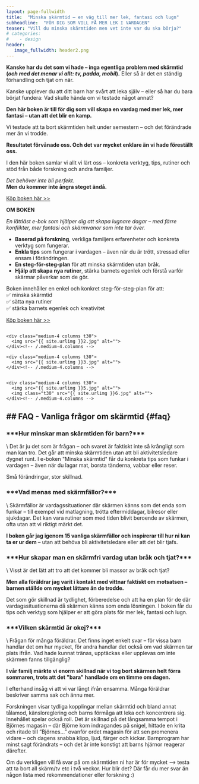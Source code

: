 ```yaml
---
layout: page-fullwidth
title:  "Minska skärmtid – en väg till mer lek, fantasi och lugn"
subheadline:  "FÖR DIG SOM VILL FÅ MER LEK I VARDAGEN"
teaser: "Vill du minska skärmtiden men vet inte var du ska börja?"
# categories:
#    - design
header:
   image_fullwidth: header2.png
---
```

**Kanske har du det som vi hade – inga egentliga problem med skärmtid
(*och med det menar vi allt: tv, padda, mobil*).**
Eller så är det en ständig förhandling och tjat om när.

Kanske upplever du att ditt barn har svårt att leka själv –
eller så har du bara börjat fundera:
Vad skulle hända om vi testade något annat?

**Den här boken är till för dig som vill skapa en vardag med mer lek, mer fantasi – utan att det blir en kamp.**

Vi testade att ta bort skärmtiden helt under semestern – och det förändrade mer än vi trodde.

**Resultatet förvånade oss. Och det var mycket enklare än vi hade föreställt oss.**

I den här boken samlar vi allt vi lärt oss – konkreta verktyg, tips, rutiner
och stöd från både forskning och andra familjer.

*Det behöver inte bli perfekt.*  
**Men du kommer inte ångra steget ändå.** 

[Köp boken här >>][1]

**OM BOKEN**

*En lättläst e-bok som hjälper dig att skapa lugnare dagar – med färre konflikter, mer fantasi och skärmvanor som inte tar över.*

- **Baserad på forskning**, verkliga familjers erfarenheter och konkreta verktyg som fungerar.
- **Enkla tips** som fungerar i vardagen – även när du är trött, stressad eller ensam i förändringen.
- **En steg-för-steg-plan** för att minska skärmtiden utan bråk.
- **Hjälp att skapa nya rutiner**, stärka barnets egenlek och förstå varför skärmar påverkar som de gör.
  

Boken innehåller en enkel och konkret steg-för-steg-plan för att:\
✅ minska skärmtid\
✅ sätta nya rutiner\
✅ stärka barnets egenlek och kreativitet

[Köp boken här >>][1]

<!--more-->

<div class="row">
    <div class="medium-4 columns t30">
    <img src="{{ site.urlimg }}4.jpg" alt="">
    </div><!-- /.medium-4.columns -->

    <div class="medium-4 columns t30">
      <img src="{{ site.urlimg }}2.jpg" alt="">
    </div><!-- /.medium-4.columns -->

    <div class="medium-4 columns t30">
      <img src="{{ site.urlimg }}3.jpg" alt="">
    </div><!-- /.medium-4.columns -->

</div><!-- /.row -->


<div class="row">
    <div class="medium-8 columns t30">
    <img src="{{ site.urlimg }}1.jpg" alt="">
    </div><!-- /.medium-8.columns -->

    <div class="medium-4 columns t30">
      <img src="{{ site.urlimg }}5.jpg" alt="">
      <img class="t30" src="{{ site.urlimg }}6.jpg" alt="">
    </div><!-- /.medium-4.columns -->

</div><!-- /.row -->

<h2>## FAQ - Vanliga frågor om skärmtid {#faq}</h2>


<h3>***Hur minskar man skärmtiden för barn?***</h3>\
Det är ju det som är frågan – och svaret är faktiskt inte så krångligt som man kan tro. Det går att minska skärmtiden utan att bli aktivitetsledare dygnet runt. I e-boken "Minska skärmtid" får du konkreta tips som funkar i vardagen – även när du lagar mat, borsta tänderna, vabbar eller reser. 

Små förändringar, stor skillnad.

<h3>***Vad menas med skärmfällor?***</h3>\
Skärmfällor är vardagssituationer där skärmen känns som det enda som funkar – till exempel vid matlagning, trötta eftermiddagar, bilresor eller sjukdagar. Det kan vara rutiner som med tiden blivit beroende av skärmen, ofta utan att vi riktigt märkt det. 

**I boken går jag igenom 15 vanliga skärmfällor och inspirerar till hur ni kan ta er ur dem** – utan att behöva bli aktivitetsledare eller att det blir tjafs.

<h3>***Hur skapar man en skärmfri vardag utan bråk och tjat?***</h3>\
Visst är det lätt att tro att det kommer bli massor av bråk och tjat? 

**Men alla föräldrar jag varit i kontakt med vittnar faktiskt om motsatsen – barnen ställde om mycket lättare än de trodde.**

Det som gör skillnad är tydlighet, förberedelse och att ha en plan för de där vardagssituationerna då skärmen känns som enda lösningen. I boken får du tips och verktyg som hjälper er att göra plats för mer lek, fantasi och lugn.

<h3>***Vilken skärmtid är okej?***</h3>\
Frågan för många föräldrar. Det finns inget enkelt svar – för vissa barn handlar det om hur mycket, för andra handlar det också om vad skärmen tar plats ifrån. Vad hade kunnat tränas, upptäckas eller upplevas om inte skärmen fanns tillgänglig?

**I vår familj märkte vi enorm skillnad när vi tog bort skärmen helt förra sommaren, trots att det "bara" handlade om en timme om dagen.**

I efterhand insåg vi att vi var långt ifrån ensamma. Många föräldrar beskriver samma sak och ännu mer. 

Forskningen visar tydliga kopplingar mellan skärmtid och bland annat tålamod, känsloreglering och barns förmåga att leka och koncentrera sig. Innehållet spelar också roll. Det är skillnad på det långsamma tempot i Björnes magasin – där Björne kom indragandes på snigel, hittade en krita och ritade till ”Björnes…” ovanför ordet magasin för att sen promenera vidare – och dagens snabba klipp, ljud, färger och kickar. Barnprogram har minst sagt förändrats – och det är inte konstigt att barns hjärnor reagerar därefter.

Om du verkligen vill få svar på om skärmtiden ni har är för mycket –> testa att ta bort all skärm/tv etc i två veckor. 
Hur blir det? Där får du mer svar än någon lista med rekommendationer eller forskning :)


 [1]: https://enhandbok.store/

